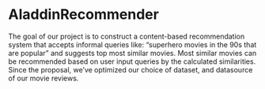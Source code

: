 # AladdinRecommender

The goal of our project is to construct a content-based recommendation system that accepts informal queries like: “superhero movies in the 90s that are popular” and suggests top most similar movies. Most similar movies can be recommended based on user input queries by the calculated similarities. Since the proposal, we’ve optimized our choice of dataset, and datasource of our movie reviews.
